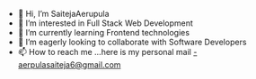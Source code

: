 - 👋 Hi, I’m SaitejaAerupula
- 👀 I’m interested in Full Stack Web Development
- 🌱 I’m currently learning Frontend technologies
- 💞️ I’m eagerly looking to collaborate with Software Developers
- 📫 How to reach me ...here is my personal mail -aerpulasaiteja6@gmail.com

<!---
Saiteja7360/Saiteja7360 is a ✨ special ✨ repository because its `README.md` (this file) appears on your GitHub profile.
You can click the Preview link to take a look at your changes.
--->
